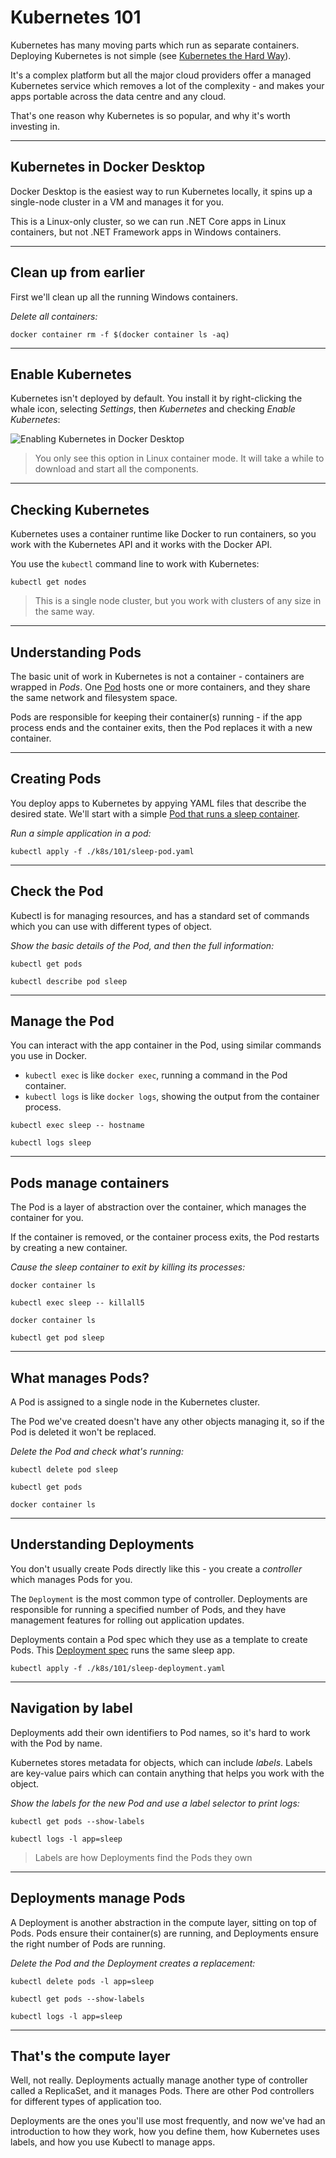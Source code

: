 # Kubernetes 101

Kubernetes has many moving parts which run as separate containers. Deploying Kubernetes is not simple  (see [Kubernetes the Hard Way](https://github.com/kelseyhightower/kubernetes-the-hard-way)).

It's a complex platform but all the major cloud providers offer a managed Kubernetes service which removes a lot of the complexity - and makes your apps portable across the data centre and any cloud.

That's one reason why Kubernetes is so popular, and why it's worth investing in.

---

## Kubernetes in Docker Desktop

Docker Desktop is the easiest way to run Kubernetes locally, it spins up a single-node cluster in a VM and manages it for you.

This is a Linux-only cluster, so we can run .NET Core apps in Linux containers, but not .NET Framework apps in Windows containers.

---

## Clean up from earlier

First we'll clean up all the running Windows containers.

_Delete all containers:_

```
docker container rm -f $(docker container ls -aq)
```

---

## Enable Kubernetes

Kubernetes isn't deployed by default. You install it by right-clicking the whale icon, selecting _Settings_, then  _Kubernetes_ and checking _Enable Kubernetes_:

![Enabling Kubernetes in Docker Desktop](/img/screenshots/enable-kubernetes.png)

> You only see this option in Linux container mode. It will take a while to download and start all the components.

---

## Checking Kubernetes

Kubernetes uses a container runtime like Docker to run containers, so you work with the Kubernetes API and it works with the Docker API.

You use the `kubectl` command line to work with Kubernetes:

```
kubectl get nodes
```

> This is a single node cluster, but you work with clusters of any size in the same way.

---

## Understanding Pods

The basic unit of work in Kubernetes is not a container - containers are wrapped in _Pods_. One [Pod](https://kubernetes.io/docs/concepts/workloads/pods/pod-overview/) hosts one or more containers, and they share the same network and filesystem space.

Pods are responsible for keeping their container(s) running - if the app process ends and the container exits, then the Pod replaces it with a new container.

---

## Creating Pods

You deploy apps to Kubernetes by appying YAML files that describe the desired state. We'll start with a simple [Pod that runs a sleep container](./k8s/101/sleep-pod.yaml).

_Run a simple application in a pod:_

```
kubectl apply -f ./k8s/101/sleep-pod.yaml
```

---

## Check the Pod

Kubectl is for managing resources, and has a standard set of commands which you can use with different types  of object.

_Show the basic details of the Pod, and then the full information:_

```
kubectl get pods 

kubectl describe pod sleep
```

---

## Manage the Pod

You can interact with the app container in the Pod, using similar commands you use in Docker. 

- `kubectl exec` is like `docker exec`, running a command in the Pod container.
- `kubectl logs` is like `docker logs`, showing the output from the container process.

```
kubectl exec sleep -- hostname

kubectl logs sleep
```

---

## Pods manage containers

The Pod is a layer of abstraction over the container, which manages the container for you. 

If the container is removed, or the container process exits, the Pod restarts by creating a new container.

_Cause the sleep container to exit by killing its processes:_

```
docker container ls

kubectl exec sleep -- killall5

docker container ls

kubectl get pod sleep
```

---

## What manages Pods?

A Pod is assigned to a single node in the Kubernetes cluster. 

The Pod we've created doesn't have any other objects managing it, so if the Pod is deleted it won't be replaced.

_Delete the Pod and check what's running:_

```
kubectl delete pod sleep

kubectl get pods

docker container ls
```

---

## Understanding Deployments

You don't usually create Pods directly like this - you create a _controller_ which manages Pods for you.

The `Deployment` is the most common type of controller. Deployments are responsible for running a specified number of Pods, and they have management features for rolling out application updates.

Deployments contain a Pod spec which they use as a template to create Pods. This [Deployment spec](./k8s/101/sleep-deployment.yaml) runs the same sleep app.

```
kubectl apply -f ./k8s/101/sleep-deployment.yaml
```

---

## Navigation by label

Deployments add their own identifiers to Pod names, so it's hard to work with the Pod by name.

Kubernetes stores metadata for objects, which can include _labels_. Labels are key-value pairs which can contain anything that helps you work with the object.

_Show the labels for the new Pod and use a label selector to print logs:_

```
kubectl get pods --show-labels

kubectl logs -l app=sleep
```

> Labels are how Deployments find the Pods they own

---

## Deployments manage Pods

A Deployment is another abstraction in the compute layer, sitting on top of Pods. Pods ensure their container(s) are running, and Deployments ensure the right number of Pods are running.

_Delete the Pod and the Deployment creates a replacement:_

```
kubectl delete pods -l app=sleep

kubectl get pods --show-labels

kubectl logs -l app=sleep
```

---

## That's the compute layer

Well, not really. Deployments actually manage another type of controller called a ReplicaSet, and it manages Pods. There are other Pod controllers for different types of application too.

Deployments are the ones you'll use most frequently, and now we've had an introduction to how they work, how you define them, how Kubernetes uses labels, and how you use Kubectl to manage apps. 
